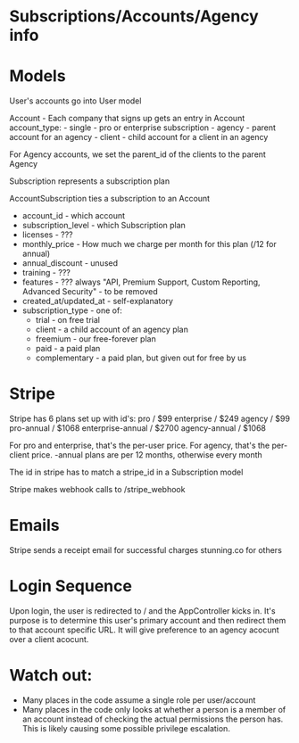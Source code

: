 # Subscriptions/Accounts/Agency info


# Models

User's accounts go into User model

Account - Each company that signs up gets an entry in Account
  account_type:
    - single - pro or enterprise subscription
    - agency - parent account for an agency
    - client - child account for a client in an agency

  For Agency accounts, we set the parent_id of the clients to the parent Agency

Subscription represents a subscription plan

AccountSubscription ties a subscription to an Account
  - account_id - which account
  - subscription_level - which Subscription plan
  - licenses - ???
  - monthly_price - How much we charge per month for this plan (/12 for annual)
  - annual_discount - unused
  - training - ???
  - features - ??? always "API, Premium Support, Custom Reporting, Advanced Security" - to be removed
  - created_at/updated_at - self-explanatory
  - subscription_type - one of:
      - trial - on free trial
      - client - a child account of an agency plan
      - freemium - our free-forever plan
      - paid - a paid plan
      - complementary - a paid plan, but given out for free by us

# Stripe

Stripe has 6 plans set up with id's:
  pro / $99
  enterprise / $249
  agency / $99
  pro-annual / $1068
  enterprise-annual / $2700
  agency-annual / $1068

For pro and enterprise, that's the per-user price.
For agency, that's the per-client price.
-annual plans are per 12 months, otherwise every month

The id in stripe has to match a stripe_id in a Subscription model

Stripe makes webhook calls to /stripe_webhook

# Emails

Stripe sends a receipt email for successful charges
stunning.co for others



# Login Sequence

Upon login, the user is redirected to / and the AppController kicks in.  It's purpose is to determine this user's
primary account and then redirect them to that account specific URL.  It will give preference to an agency acocunt over
a client acocunt.

# Watch out:

- Many places in the code assume a single role per user/account
- Many places in the code only looks at whether a person is a member of an account instead of checking the actual permissions the person has.  This is likely causing some possible privilege escalation.
